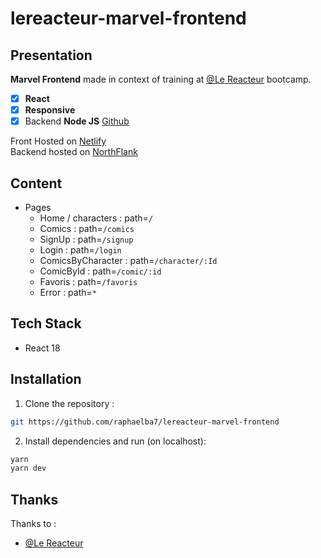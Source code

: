 # lereacteur-marvel-frontend

## Presentation

**Marvel Frontend** made in context of training at [@Le Reacteur](https://github.com/lereacteur) bootcamp.

- [x] **React**
- [x] **Responsive**
- [x] Backend **Node JS** [Github](https://github.com/raphaelba7/lereacteur-marvel-backend)

Front Hosted on [Netlify](https://lereacteur-marvel-raphaelbasset.netlify.app/) \
Backend hosted on [NorthFlank](https://site--backend-marvel--ky7tz22vm4g7.code.run/)

## Content

- Pages
  - Home / characters : path=`/`
  - Comics : path=`/comics`
  - SignUp : path=`/signup`
  - Login : path=`/login`
  - ComicsByCharacter : path=`/character/:Id`
  - ComicById : path=`/comic/:id`
  - Favoris : path=`/favoris`
  - Error : path=`*`

## Tech Stack

- React 18

## Installation

1. Clone the repository :

```bash
git https://github.com/raphaelba7/lereacteur-marvel-frontend
```

2. Install dependencies and run (on localhost):

```bash
yarn
yarn dev
```

## Thanks

Thanks to :

- [@Le Reacteur](https://github.com/lereacteur)
